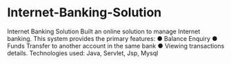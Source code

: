 # Internet-Banking-Solution
Internet Banking Solution Built an online solution to manage Internet banking. 
This system provides the primary features: 
  ● Balance Enquiry 
  ● Funds Transfer to another account in the same bank 
  ● Viewing transactions details. 
Technologies used: Java, Servlet, Jsp, Mysql
